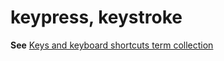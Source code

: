 # keypress, keystroke

**See** [Keys and keyboard shortcuts term collection](https://worldready.cloudapp.net/Styleguide/Read?id=2700&topicid=27401)
